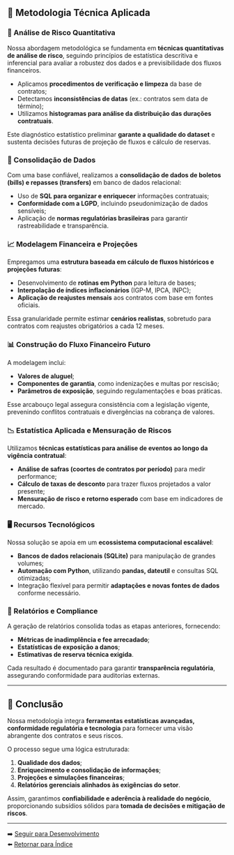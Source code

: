 ## 📌 Metodologia Técnica Aplicada

### 🔎 Análise de Risco Quantitativa
Nossa abordagem metodológica se fundamenta em **técnicas quantitativas de análise de risco**, seguindo princípios de estatística descritiva e inferencial para avaliar a robustez dos dados e a previsibilidade dos fluxos financeiros. 
- Aplicamos **procedimentos de verificação e limpeza** da base de contratos;
- Detectamos **inconsistências de datas** (ex.: contratos sem data de término);
- Utilizamos **histogramas para análise da distribuição das durações contratuais**.

Este diagnóstico estatístico preliminar **garante a qualidade do dataset** e sustenta decisões futuras de projeção de fluxos e cálculo de reservas.

### 🏦 Consolidação de Dados
Com uma base confiável, realizamos a **consolidação de dados de boletos (bills) e repasses (transfers)** em banco de dados relacional:
- Uso de **SQL para organizar e enriquecer** informações contratuais;
- **Conformidade com a LGPD**, incluindo pseudonimização de dados sensíveis;
- Aplicação de **normas regulatórias brasileiras** para garantir rastreabilidade e transparência.

### 📈 Modelagem Financeira e Projeções
Empregamos uma **estrutura baseada em cálculo de fluxos históricos e projeções futuras**:
- Desenvolvimento de **rotinas em Python** para leitura de bases;
- **Interpolação de índices inflacionários** (IGP-M, IPCA, INPC);
- **Aplicação de reajustes mensais** aos contratos com base em fontes oficiais.

Essa granularidade permite estimar **cenários realistas**, sobretudo para contratos com reajustes obrigatórios a cada 12 meses.

### 📊 Construção do Fluxo Financeiro Futuro
A modelagem inclui:
- **Valores de aluguel**;
- **Componentes de garantia**, como indenizações e multas por rescisão;
- **Parâmetros de exposição**, seguindo regulamentações e boas práticas.

Esse arcabouço legal assegura consistência com a legislação vigente, prevenindo conflitos contratuais e divergências na cobrança de valores.

### 📉 Estatística Aplicada e Mensuração de Riscos
Utilizamos **técnicas estatísticas para análise de eventos ao longo da vigência contratual**:
- **Análise de safras (coortes de contratos por período)** para medir performance;
- **Cálculo de taxas de desconto** para trazer fluxos projetados a valor presente;
- **Mensuração de risco e retorno esperado** com base em indicadores de mercado.

### 🖥️ Recursos Tecnológicos
Nossa solução se apoia em um **ecossistema computacional escalável**:
- **Bancos de dados relacionais (SQLite)** para manipulação de grandes volumes;
- **Automação com Python**, utilizando **pandas, dateutil** e consultas SQL otimizadas;
- Integração flexível para permitir **adaptações e novas fontes de dados** conforme necessário.

### 📑 Relatórios e Compliance
A geração de relatórios consolida todas as etapas anteriores, fornecendo:
- **Métricas de inadimplência e fee arrecadado**;
- **Estatísticas de exposição a danos**;
- **Estimativas de reserva técnica exigida**.

Cada resultado é documentado para garantir **transparência regulatória**, assegurando conformidade para auditorias externas.

---

## 📌 Conclusão
Nossa metodologia integra **ferramentas estatísticas avançadas, conformidade regulatória e tecnologia** para fornecer uma visão abrangente dos contratos e seus riscos.

O processo segue uma lógica estruturada:
1. **Qualidade dos dados**;
2. **Enriquecimento e consolidação de informações**;
3. **Projeções e simulações financeiras**;
4. **Relatórios gerenciais alinhados às exigências do setor**.

Assim, garantimos **confiabilidade e aderência à realidade do negócio**, proporcionando subsídios sólidos para **tomada de decisões e mitigação de riscos**.

---

➡️ [Seguir para Desenvolvimento](../3_desenvolvimento/desenvolvimento.md)  
⬅️ [Retornar para Índice](../Readme.md)
